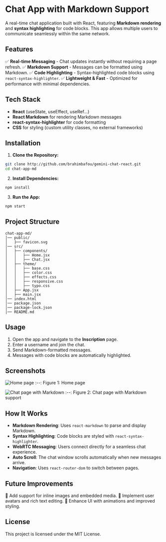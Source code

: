 # Chat App with Markdown Support

A real-time chat application built with React, featuring **Markdown rendering** and **syntax highlighting** for code blocks. This app allows multiple users to communicate seamlessly within the same network.

## Features

✅ **Real-time Messaging** - Chat updates instantly without requiring a page refresh.
✅ **Markdown Support** - Messages can be formatted using Markdown.
✅ **Code Highlighting** - Syntax-highlighted code blocks using `react-syntax-highlighter`.
✅ **Lightweight & Fast** - Optimized for performance with minimal dependencies.

## Tech Stack

- **React** (useState, useEffect, useRef...)
- **React Markdown** for rendering Markdown messages
- **react-syntax-highlighter** for code formatting
- **CSS** for styling (custom utility classes, no external frameworks)

## Installation

1. **Clone the Repository:**
```bash
git clone http://github.com/brahimbafou/gemini-chat-react.git
cd chat-app-md
```

2. **Install Dependencies:**
```bash
npm install
```

3. **Run the App:**
```bash
npm start
```

## Project Structure

```
chat-app-md/
│── public/
│   ├── favicon.svg
│── src/
│   ├── components/
│   │   ├── Home.jsx
│   │   ├── Chat.jsx
│   ├── theme/
│   │   ├── base.css
│   │   ├── color.css
│   │   ├── effects.css
│   │   ├── responsive.css
│   │   ├── typo.css
│   ├── App.jsx
│   ├── main.jsx
│── index.html
│── package.json
│── package-lock.json
│── README.md
```

## Usage

1. Open the app and navigate to the **Inscription** page.
2. Enter a username and join the chat.
3. Send Markdown-formatted messages.
4. Messages with code blocks are automatically highlighted.

## Screenshots

![Home page]()
:--:
Figure 1: Home page


![Chat page with Markdown]()
:--:
Figure 2: Chat page with Markdown support

## How It Works

- **Markdown Rendering**: Uses `react-markdown` to parse and display Markdown.
- **Syntax Highlighting**: Code blocks are styled with `react-syntax-highlighter`.
- **WebRTC Messaging**: Users connect directly for a seamless chat experience.
- **Auto Scroll**: The chat window scrolls automatically when new messages arrive.
- **Navigation**: Uses `react-router-dom` to switch between pages.

## Future Improvements

🚀 Add support for inline images and embedded media.
🚀 Implement user avatars and rich text editing.
🚀 Enhance UI with animations and improved styling.

## License

This project is licensed under the MIT License.

